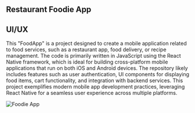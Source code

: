 ## Restaurant Foodie App
## UI/UX
 This "FoodApp" is a project designed to create a mobile application related to food services, such as a restaurant app, food delivery, or recipe management.
 The code is primarily written in JavaScript using the React Native framework, which is ideal for building cross-platform mobile applications that run on both iOS and Android devices.
The repository likely includes features such as user authentication, UI components for displaying food items, cart functionality, and integration with backend services.
This project exemplifies modern mobile app development practices, leveraging React Native for a seamless user experience across multiple platforms.
 
![Foodie App](https://github.com/user-attachments/assets/cd71c839-9e8f-414c-972f-7d5598ca9142)

